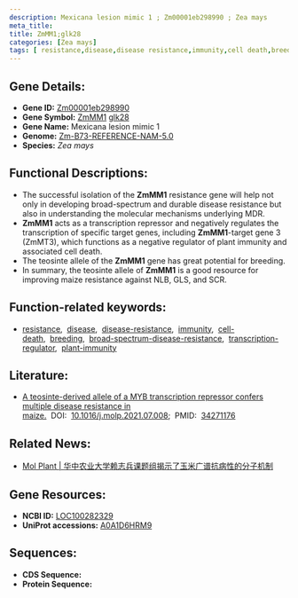 ```yaml
---
description: Mexicana lesion mimic 1 ; Zm00001eb298990 ; Zea mays
meta_title:
title: ZmMM1;glk28
categories: [Zea mays]
tags: [ resistance,disease,disease resistance,immunity,cell death,breeding,broad-spectrum disease resistance,transcription regulator,plant immunity ]
---
```


## Gene Details:
- **Gene ID:**	[Zm00001eb298990](https://www.maizegdb.org/gene_center/gene/Zm00001eb298990)
- **Gene Symbol:** <u>ZmMM1</u>&nbsp;<u>glk28</u>
- **Gene Name:** Mexicana lesion mimic 1
- **Genome:** [Zm-B73-REFERENCE-NAM-5.0](https://www.maizegdb.org/genome/assembly/Zm-B73-REFERENCE-NAM-5.0)
- **Species:** *Zea mays*

## Functional Descriptions:
   - The successful isolation of the **ZmMM1** resistance gene will help not only in developing broad-spectrum and durable disease resistance but also in understanding the molecular mechanisms underlying MDR.
   - **ZmMM1** acts as a transcription repressor and negatively regulates the transcription of specific target genes, including **ZmMM1**-target gene 3 (ZmMT3), which functions as a negative regulator of plant immunity and associated cell death.
   - The teosinte allele of the **ZmMM1** gene has great potential for breeding.
   - In summary, the teosinte allele of **ZmMM1** is a good resource for improving maize resistance against NLB, GLS, and SCR.

## Function-related keywords:
- [resistance](/tags/resistance/),&nbsp;&nbsp;[disease](/tags/disease/),&nbsp;&nbsp;[disease-resistance](/tags/disease-resistance/),&nbsp;&nbsp;[immunity](/tags/immunity/),&nbsp;&nbsp;[cell-death](/tags/cell-death/),&nbsp;&nbsp;[breeding](/tags/breeding/),&nbsp;&nbsp;[broad-spectrum-disease-resistance](/tags/broad-spectrum-disease-resistance/),&nbsp;&nbsp;[transcription-regulator](/tags/transcription-regulator/),&nbsp;&nbsp;[plant-immunity](/tags/plant-immunity/)

## Literature:
   - [A teosinte-derived allele of a MYB transcription repressor confers multiple disease resistance in maize.]( https://www.sciencedirect.com/science/article/pii/S1674205221002744?via%3Dihub#bib3)&nbsp;&nbsp;DOI:&nbsp;&nbsp;[10.1016/j.molp.2021.07.008](https://www.sciencedirect.com/science/article/pii/S1674205221002744?via%3Dihub#bib3);&nbsp;&nbsp;PMID:&nbsp;&nbsp;[34271176](https://pubmed.ncbi.nlm.nih.gov/34271176/)

## Related News:
   - [Mol Plant | 华中农业大学赖志兵课题组揭示了玉米广谱抗病性的分子机制](https://mp.weixin.qq.com/s?__biz=Mzg3MDEwNDEyMg==&mid=2247513887&idx=4&sn=d8ba124a3dae581edf7b8670bb52d01b&chksm=ce901a4af9e7935c62ec0ad6c40db36021b4bcdebfef543918a1a77646c64eff73ae9bd470bd&scene=27#wechat_redirect)

## Gene Resources:
- **NCBI ID:** [LOC100282329](https://www.ncbi.nlm.nih.gov/gene/?term=LOC100282329)
- **UniProt accessions:** [A0A1D6HRM9](https://www.uniprot.org/uniprotkb/A0A1D6HRM9/entry)



## Sequences:
- **CDS Sequence:**
- **Protein Sequence:**
